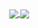 <a href="https://github.com/Coolinggvp">
  <img align="center" src="https://github-readme-stats.vercel.app/api?username=Coolinggvp&show_icons=true&theme=tokyonight" />
</a>

<a href="https://wakatime.com/@Coolinggvp">
  <img align="center" src="https://github-readme-stats.vercel.app/api/wakatime?username=Coolinggvp&show_icons=true&theme=tokyonight" />
</a> 

